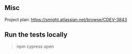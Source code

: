 ## Misc

Project plan: https://smight.atlassian.net/browse/CDEV-3843

## Run the tests locally

> npm cypress open
